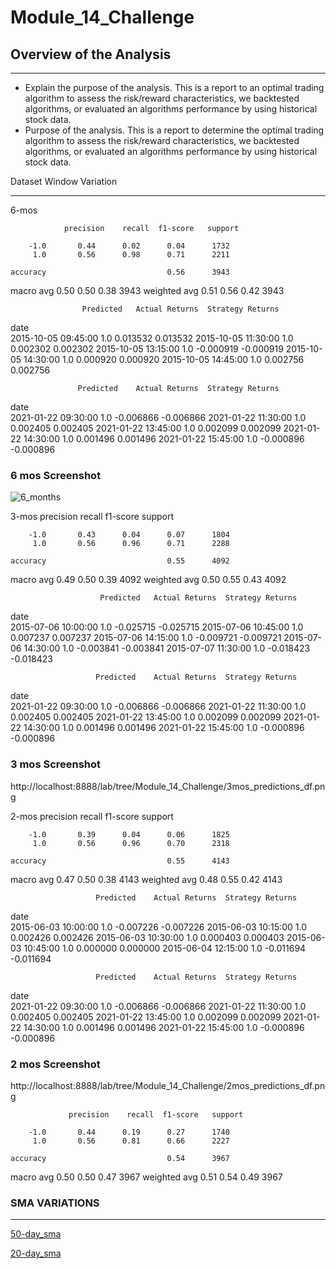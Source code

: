 # Module_14_Challenge

## Overview of the Analysis

***

* Explain the purpose of the analysis.
This is a report to an optimal trading algorithm to assess the risk/reward characteristics, we backtested algorithms, or evaluated an algorithms performance by using historical stock data.
* Purpose of the analysis.
This is a report to determine the optimal trading algorithm to assess the risk/reward characteristics, we backtested algorithms, or evaluated an algorithms performance by using historical stock data.



Dataset Window Variation
***
6-mos

                precision    recall  f1-score   support

        -1.0       0.44      0.02      0.04      1732
         1.0       0.56      0.98      0.71      2211

    accuracy                           0.56      3943
   macro avg       0.50      0.50      0.38      3943
weighted avg       0.51      0.56      0.42      3943


                    Predicted	Actual Returns	Strategy Returns
date			
2015-10-05 09:45:00      1.0	0.013532	0.013532
2015-10-05 11:30:00      1.0	0.002302	0.002302
2015-10-05 13:15:00      1.0	-0.000919	-0.000919
2015-10-05 14:30:00      1.0	0.000920	0.000920
2015-10-05 14:45:00      1.0	0.002756	0.002756

                   Predicted	Actual Returns	Strategy Returns
date			
2021-01-22 09:30:00      1.0	-0.006866	-0.006866
2021-01-22 11:30:00      1.0	0.002405	0.002405
2021-01-22 13:45:00      1.0	0.002099	0.002099
2021-01-22 14:30:00      1.0	0.001496	0.001496
2021-01-22 15:45:00      1.0	-0.000896	-0.000896

### 6 mos Screenshot
![6_months](http://localhost:8888/lab/tree/Module_14_Challenge/6mos_predictions_df.png)

3-mos
               precision    recall  f1-score   support

        -1.0       0.43      0.04      0.07      1804
         1.0       0.56      0.96      0.71      2288

    accuracy                           0.55      4092
   macro avg       0.49      0.50      0.39      4092
weighted avg       0.50      0.55      0.43      4092


                        Predicted	Actual Returns	Strategy Returns
date			
2015-07-06 10:00:00          1.0	-0.025715	-0.025715
2015-07-06 10:45:00          1.0	0.007237	0.007237
2015-07-06 14:15:00          1.0	-0.009721	-0.009721
2015-07-06 14:30:00          1.0	-0.003841	-0.003841
2015-07-07 11:30:00          1.0	-0.018423	-0.018423

                       Predicted	Actual Returns	Strategy Returns
date			
2021-01-22 09:30:00          1.0	-0.006866	-0.006866
2021-01-22 11:30:00          1.0	0.002405	0.002405
2021-01-22 13:45:00          1.0	0.002099	0.002099
2021-01-22 14:30:00          1.0	0.001496	0.001496
2021-01-22 15:45:00          1.0	-0.000896	-0.000896

### 3 mos Screenshot
http://localhost:8888/lab/tree/Module_14_Challenge/3mos_predictions_df.png


2-mos
                 precision    recall  f1-score   support

        -1.0       0.39      0.04      0.06      1825
         1.0       0.56      0.96      0.70      2318

    accuracy                           0.55      4143
   macro avg       0.47      0.50      0.38      4143
weighted avg       0.48      0.55      0.42      4143

                       Predicted	Actual Returns	Strategy Returns
date			
2015-06-03 10:00:00          1.0	-0.007226	-0.007226
2015-06-03 10:15:00          1.0	0.002426	0.002426
2015-06-03 10:30:00          1.0	0.000403	0.000403
2015-06-03 10:45:00          1.0	0.000000	0.000000
2015-06-04 12:15:00          1.0	-0.011694	-0.011694

                       Predicted	Actual Returns	Strategy Returns
date			
2021-01-22 09:30:00          1.0	-0.006866	-0.006866
2021-01-22 11:30:00          1.0	0.002405	0.002405
2021-01-22 13:45:00          1.0	0.002099	0.002099
2021-01-22 14:30:00          1.0	0.001496	0.001496
2021-01-22 15:45:00          1.0	-0.000896	-0.000896

### 2 mos Screenshot
 http://localhost:8888/lab/tree/Module_14_Challenge/2mos_predictions_df.png
 



                 precision    recall  f1-score   support

        -1.0       0.44      0.19      0.27      1740
         1.0       0.56      0.81      0.66      2227

    accuracy                           0.54      3967
   macro avg       0.50      0.50      0.47      3967
weighted avg       0.51      0.54      0.49      3967


### SMA VARIATIONS
***
[50-day_sma](http://localhost:8888/lab/tree/Module_14_Challenge/50_day_sma.png)


[20-day_sma](http://localhost:8888/lab/tree/Module_14_Challenge/20_day_sma.png)



